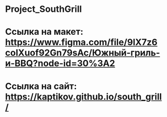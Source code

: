 # Project_SouthGrill
# Ссылка на макет: https://www.figma.com/file/9lX7z6coIXuof92Gn79sAc/Южный-гриль-и-BBQ?node-id=30%3A2
# Ссылка на сайт: https://kaptikov.github.io/south_grill/
